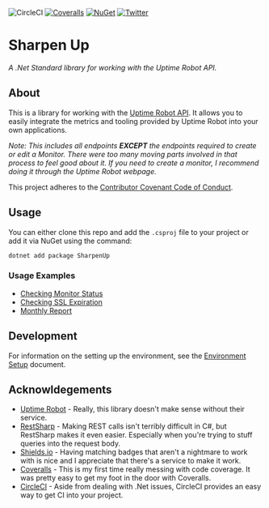 ![CircleCI](https://img.shields.io/circleci/build/github/IanKnighton/SharpenUp?label=Circle%20CI&style=for-the-badge&logo=CircleCI)
[![Coveralls](https://img.shields.io/coveralls/github/IanKnighton/SharpenUp?style=for-the-badge)](https://coveralls.io/github/IanKnighton/SharpenUp)
[![NuGet](https://img.shields.io/nuget/v/SharpenUp?color=pink&logo=nuget&style=for-the-badge)](https://www.nuget.org/packages/SharpenUp/)
[![Twitter](https://img.shields.io/twitter/follow/ProbablyNotIan?style=for-the-badge)](https://twitter.com/ProbablyNotIan)

# Sharpen Up

*A .Net Standard library for working with the Uptime Robot API.*

## About

This is a library for working with the [Uptime Robot API](https://uptimerobot.com/api). It allows you to easily integrate the metrics and tooling provided by Uptime Robot into your own applications.

*Note: This includes all endpoints **EXCEPT** the endpoints required to create or edit a Monitor. There were too many moving parts involved in that process to feel good about it. If you need to create a monitor, I recommend doing it through the Uptime Robot webpage.*

This project adheres to the [Contributor Covenant Code of Conduct](CODE_OF_CONDUCT.md).

## Usage

You can either clone this repo and add the `.csproj` file to your project or add it via NuGet using the command:

```console
dotnet add package SharpenUp
```

### Usage Examples

- [Checking Monitor Status](UsageExamples/CheckMonitorStatus.md)
- [Checking SSL Expiration](UsageExamples/CheckSSL.md)
- [Monthly Report](UsageExamples/ShareHolderReport.md)

## Development

For information on the setting up the environment, see the [Environment Setup](UsageExamples/EnvironmentSetup.md) document.

## Acknowldegements 

- [Uptime Robot](https://uptimerobot.com/) - Really, this library doesn't make sense without their service. 
- [RestSharp](http://restsharp.org/) - Making REST calls isn't terribly difficult in C#, but RestSharp makes it even easier. Especially when you're trying to stuff queries into the request body.
- [Shields.io](https://shields.io/) - Having matching badges that aren't a nightmare to work with is nice and I appreciate that there's a service to make it work. 
- [Coveralls](https://coveralls.io/) - This is my first time really messing with code coverage. It was pretty easy to get my foot in the door with Coveralls. 
- [CircleCI](https://circleci.com/) - Aside from dealing with .Net issues, CircleCI provides an easy way to get CI into your project. 